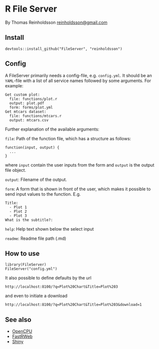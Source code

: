 # R File Server

By Thomas Reinholdsson <reinholdsson@gmail.com>

## Install

    devtools::install_github("FileServer", "reinholdsson")

## Config

A FileServer primarily needs a config-file, e.g. `config.yml`. It should be an `YAML`-file with a list of all service names followed by some arguments. For example:

    Get custom plot:
      file: functions/plot.r
      output: plot.pdf
      form: forms/plot.yml
    Get mtcars dataset:
      file: functions/mtcars.r
      output: mtcars.csv

Further explanation of the available arguments:

`file`: Path of the function file, which has a structure as follows:

    function(input, output) {
      ...
    }

where `input` contain the user inputs from the form and `output` is the output file object.

`output`: Filename of the output.

`form`: A form that is shown in front of the user, which makes it possible to send input values to the function. E.g.

    Title:
      - Plot 1
      - Plot 2
      - Plot 3
    What is the subtitle?:

`help`: Help text shown below the select input

`readme`: Readme file path (.md)

## How to use

    library(FileServer)
    FileServer("config.yml")

It also possible to define defaults by the url

    http://localhost:8100/?q=Plot%20Chart&Title=Plot%203

and even to initiate a download

    http://localhost:8100/?q=Plot%20Chart&Title=Plot%203&download=1

## See also

- [OpenCPU](https://public.opencpu.org/)
- [FastRWeb](http://www.rforge.net/FastRWeb/)
- [Shiny](http://www.rstudio.com/shiny/)
